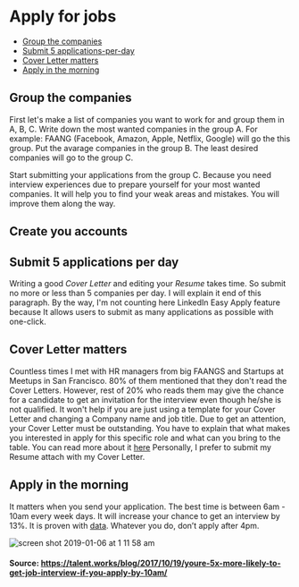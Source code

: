 # Apply for jobs

* [Group the companies](#group-the-companies)
* [Submit 5 applications-per-day](#submit-5-applications-per-day)
* [Cover Letter matters](#cover-letter-matters)
* [Apply in the morning](#apply-in-the-morning)

## Group the companies 

First let's make a list of companies you want to work for and group them in A, B, C. Write down the most wanted
companies in the group A. For example: FAANG (Facebook, Amazon, Apple, Netflix, Google) will go the this group. Put the
avarage companies in the group B. The least desired companies will go to the group C. 

Start submitting your applications from the group C. Because you need interview experiences due to prepare
yourself for your most wanted companies. It will help you to find your weak areas and mistakes. You will improve them along the way. 

## Create you accounts

## Submit 5 applications per day

Writing a good *Cover Letter*  and editing your *Resume* takes time. So submit no more or less than 5 companies per
day. I will explain it end of this paragraph. By the way, I'm not counting here LinkedIn Easy Apply feature because It allows users to submit as many applications as possible with one-click. 

## Cover Letter matters

Countless times I met with HR managers from big FAANGS and Startups at Meetups in San Francisco. 80% of them mentioned that they don't read the Cover Letters. However, rest of 20% who reads them may give the chance for a candidate to get an invitation for the interview even though he/she is not qualified. It won't help if you are just using a template for your Cover Letter and changing a Company name and job title. Due to get an attention, your Cover Letter must be outstanding. You have to explain that what makes you interested in apply for this specific role and what can you bring to the table. You can read more about it [here](https://stackoverflow.blog/2016/11/11/developer-cover-letter/) 
Personally, I prefer to submit my Resume attach with my Cover Letter.

## Apply in the morning
It matters when you send your application. The best time is between 6am - 10am every week days. It will increase your chance to get an interview by 13%. It is proven with [data](https://talent.works/blog/2017/10/19/youre-5x-more-likely-to-get-job-interview-if-you-apply-by-10am/). Whatever you do, don’t apply after 4pm.

![screen shot 2019-01-06 at 1 11 58 am](https://user-images.githubusercontent.com/43653189/50734184-3d98f100-1150-11e9-88c7-d8219ba7ceee.png)

#### Source: https://talent.works/blog/2017/10/19/youre-5x-more-likely-to-get-job-interview-if-you-apply-by-10am/










